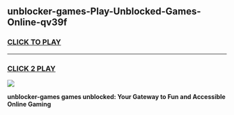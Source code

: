 
## unblocker-games-Play-Unblocked-Games-Online-qv39f
<h3>
<a href="https://premium76.site?title=unblocker-games&ref=24A">CLICK TO PLAY</a></h3>
<hr>

<h3>
<a href="https://premium76.site?title=unblocker-games&ref=24A">CLICK 2 PLAY</a>
  
</h3>

<a href="https://premium76.site?title=unblocker-games&ref=24A"><img src="https://clearcache.store/games.png"></a>


**unblocker-games games unblocked: Your Gateway to Fun and Accessible Online Gaming**
